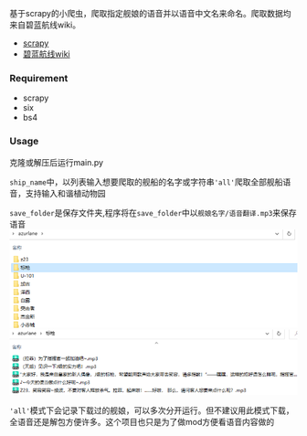 基于scrapy的小爬虫，爬取指定舰娘的语音并以语音中文名来命名。爬取数据均来自碧蓝航线wiki。
- [scrapy](https://scrapy.org/)
- [碧蓝航线wiki](https://wiki.biligame.com/blhx/%E9%A6%96%E9%A1%B5)


### Requirement
- scrapy
- six
- bs4

### Usage
克隆或解压后运行main.py

`ship_name`中，以列表输入想要爬取的舰船的名字或字符串`'all'`爬取全部舰船语音，支持输入和谐植动物园

`save_folder`是保存文件夹,程序将在`save_folder`中以`舰娘名字/语音翻译.mp3`来保存语音
![img_1.png](blhxwiki/img_1.png)
![img.png](blhxwiki/img.png)

`'all'`模式下会记录下载过的舰娘，可以多次分开运行。但不建议用此模式下载，全语音还是解包方便许多。这个项目也只是为了做mod方便看语音内容做的

